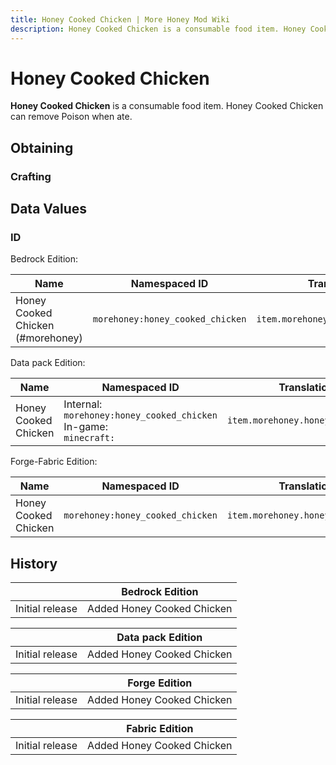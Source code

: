```yaml
---
title: Honey Cooked Chicken | More Honey Mod Wiki
description: Honey Cooked Chicken is a consumable food item. Honey Cooked Chicken can remove Poison when ate.
---
```


# Honey Cooked Chicken

**Honey Cooked Chicken** is a consumable food item. Honey Cooked Chicken can remove Poison when ate.

## Obtaining

### Crafting

<ShapedRecipe
a1="honey_bottle" b1="" c1=""
a2="cooked_chicken" b2="" c2=""
a3="" b3="" c3=""
output="morehoney:honey_cooked_chicken"/>

## Data Values

### ID

Bedrock Edition:

| Name                              | Namespaced ID                    | Translation Key                       |
| --------------------------------- | -------------------------------- | ------------------------------------- |
| Honey Cooked Chicken (#morehoney) | `morehoney:honey_cooked_chicken` | `item.morehoney:honey_cooked_chicken` |

Data pack Edition:

| Name                 | Namespaced ID                                                             | Translation Key                       |
| -------------------- | ------------------------------------------------------------------------- | ------------------------------------- |
| Honey Cooked Chicken | Internal:<br>`morehoney:honey_cooked_chicken`<br>In-game:<br>`minecraft:` | `item.morehoney.honey_cooked_chicken` |

Forge-Fabric Edition:

| Name                 | Namespaced ID                    | Translation Key                       |
| -------------------- | -------------------------------- | ------------------------------------- |
| Honey Cooked Chicken | `morehoney:honey_cooked_chicken` | `item.morehoney.honey_cooked_chicken` |

## History

|                 | Bedrock Edition            |
| --------------- | -------------------------- |
| Initial release | Added Honey Cooked Chicken |

|                 | Data pack Edition          |
| --------------- | -------------------------- |
| Initial release | Added Honey Cooked Chicken |

|                 | Forge Edition              |
| --------------- | -------------------------- |
| Initial release | Added Honey Cooked Chicken |

|                 | Fabric Edition             |
| --------------- | -------------------------- |
| Initial release | Added Honey Cooked Chicken |
